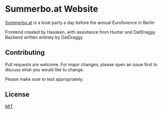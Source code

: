 # Summerbo.at Website

[Summerbo.at](https://summerbo.at) is a boat party a day before the annual Eurofurence in Berlin

Frontend created by Hausken, with assistance from Hunter and DatDraggy.
Backend written entirely by DatDraggy

## Contributing
Pull requests are welcome. For major changes, please open an issue first to discuss what you would like to change.

Please make sure to test appropriately.

## License
[MIT](LICENSE)
